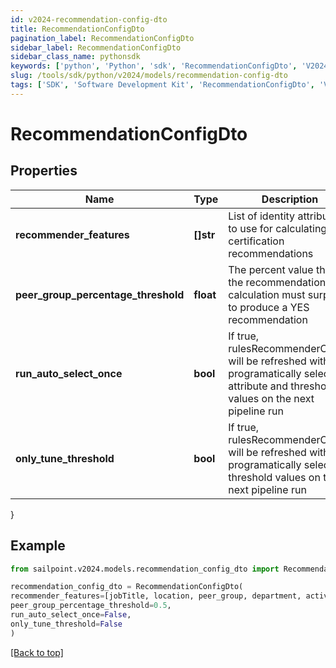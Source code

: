 ```yaml
---
id: v2024-recommendation-config-dto
title: RecommendationConfigDto
pagination_label: RecommendationConfigDto
sidebar_label: RecommendationConfigDto
sidebar_class_name: pythonsdk
keywords: ['python', 'Python', 'sdk', 'RecommendationConfigDto', 'V2024RecommendationConfigDto'] 
slug: /tools/sdk/python/v2024/models/recommendation-config-dto
tags: ['SDK', 'Software Development Kit', 'RecommendationConfigDto', 'V2024RecommendationConfigDto']
---
```


# RecommendationConfigDto


## Properties

Name | Type | Description | Notes
------------ | ------------- | ------------- | -------------
**recommender_features** | **[]str** | List of identity attributes to use for calculating certification recommendations | [optional] 
**peer_group_percentage_threshold** | **float** | The percent value that the recommendation calculation must surpass to produce a YES recommendation | [optional] 
**run_auto_select_once** | **bool** | If true, rulesRecommenderConfig will be refreshed with new programatically selected attribute and threshold values on the next pipeline run | [optional] [default to False]
**only_tune_threshold** | **bool** | If true, rulesRecommenderConfig will be refreshed with new programatically selected threshold values on the next pipeline run | [optional] [default to False]
}

## Example

```python
from sailpoint.v2024.models.recommendation_config_dto import RecommendationConfigDto

recommendation_config_dto = RecommendationConfigDto(
recommender_features=[jobTitle, location, peer_group, department, active],
peer_group_percentage_threshold=0.5,
run_auto_select_once=False,
only_tune_threshold=False
)

```
[[Back to top]](#) 

